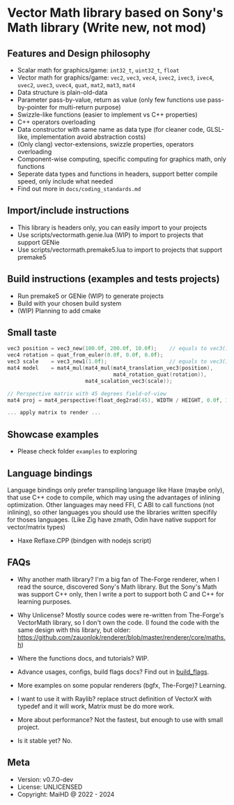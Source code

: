 # Vector Math library based on Sony's Math library (Write new, not mod)


## Features and Design philosophy
- Scalar math for graphics/game: `int32_t`, `uint32_t`, `float`
- Vector math for graphics/game: `vec2`, `vec3`, `vec4`, `ivec2`, `ivec3`, `ivec4`, `uvec2`, `uvec3`, `uvec4`, `quat`, `mat2`, `mat3`, `mat4`
- Data structure is plain-old-data
- Parameter pass-by-value, return as value (only few functions use pass-by-pointer for multi-return purpose)
- Swizzle-like functions (easier to implement vs C++ properties)
- C++ operators overloading
- Data constructor with same name as data type (for cleaner code, GLSL-like, implementation avoid abstraction costs)
- (Only clang) vector-extensions, swizzle properties, operators overloading
- Component-wise computing, specific computing for graphics math, only functions
- Seperate data types and functions in headers, support better compile speed, only include what needed
- Find out more in `docs/coding_standards.md`


## Import/include instructions
- This library is headers only, you can easily import to your projects
- Use scripts/vectormath.genie.lua (WIP) to import to projects that support GENie
- Use scripts/vectormath.premake5.lua to import to projects that support premake5


## Build instructions (examples and tests projects)
- Run premake5 or GENie (WIP) to generate projects
- Build with your chosen build system
- (WIP) Planning to add cmake


## Small taste
```C
vec3 position = vec3_new(100.0f, 200.0f, 10.0f);    // equals to vec3(100.0f, 200.0f, 10.0f)
vec4 rotation = quat_from_euler(0.0f, 0.0f, 0.0f);
vec3 scale    = vec3_new1(1.0f);                    // equals to vec3(1.0f)
mat4 model    = mat4_mul(mat4_mul(mat4_translation_vec3(position),
                                  mat4_rotation_quat(rotation)),
                         mat4_scalation_vec3(scale));

// Perspective matrix with 45 degrees field-of-view
mat4 proj = mat4_perspective(float_deg2rad(45), WIDTH / HEIGHT, 0.0f, 100.0f);

... apply matrix to render ...
```


## Showcase examples
- Please check folder `examples` to exploring


## Language bindings
Language bindings only prefer transpiling language like Haxe (maybe only), that use C++ code to compile, which may using the advantages of inlining optimization. Other languages may need FFI, C ABI to call functions (not inlining),
so other languages you should use the libraries written specifily for thoses languages. (Like Zig have zmath, Odin have native support for vector/matrix types)
- Haxe Reflaxe.CPP (bindgen with nodejs script)


## FAQs
- Why another math library? I'm a big fan of The-Forge renderer, when I read the source, discovered Sony's Math library. But the Sony's Math was support C++ only, then I write a port to support both C and C++ for learning purposes.

- Why Unlicense? Mostly source codes were re-written from The-Forge's VectorMath library, so I don't own the code. (I found the code with the same design with this library, but older: https://github.com/zauonlok/renderer/blob/master/renderer/core/maths.h)
- Where the functions docs, and tutorials? WIP.
- Advance usages, configs, build flags docs? Find out in [build_flags](docs/build_flags.md).
- More examples on some popular renderers (bgfx, The-Forge)? Learning.
- I want to use it with Raylib? replace struct definition of VectorX with typedef and it will work, Matrix must be do more work.
- More about performance? Not the fastest, but enough to use with small project.
- Is it stable yet? No.


## Meta
- Version: v0.7.0-dev
- License: UNLICENSED
- Copyright: MaiHD @ 2022 - 2024
